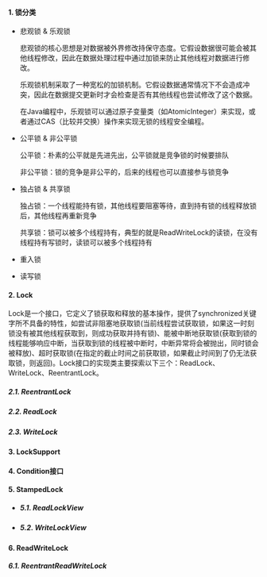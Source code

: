 #### 1. 锁分类

* 悲观锁 & 乐观锁

  悲观锁的核心思想是对数据被外界修改持保守态度。它假设数据很可能会被其他线程修改，因此在数据处理过程中通过加锁来防止其他线程对数据进行修改。

  乐观锁机制采取了一种宽松的加锁机制。它假设数据通常情况下不会造成冲突，因此在数据提交更新时才会检查是否有其他线程也尝试修改了这个数据。

  在Java编程中，乐观锁可以通过原子变量类（如AtomicInteger）来实现，或者通过CAS（比较并交换）操作来实现无锁的线程安全编程。

* 公平锁 & 非公平锁

  公平锁：朴素的公平就是先进先出，公平锁就是竞争锁的时候要排队

  非公平锁：锁的竞争是非公平的，后来的线程也可以直接参与锁竞争

* 独占锁 & 共享锁

  独占锁：一个线程能持有锁，其他线程要阻塞等待，直到持有锁的线程释放锁后，其他线程再重新竞争

  共享锁：锁可以被多个线程持有，典型的就是ReadWriteLock的读锁，在没有线程持有写锁时，读锁可以被多个线程持有

* 重入锁
* 读写锁

#### 2. Lock

Lock是一个接口，它定义了锁获取和释放的基本操作，提供了synchronized关键字所不具备的特性，如尝试非阻塞地获取锁(当前线程尝试获取锁，如果这一时刻锁没有被其他线程获取到，则成功获取并持有锁)、能被中断地获取锁(获取到锁的线程能够响应中断，当获取到锁的线程被中断时，中断异常将会被抛出，同时锁会被释放)、超时获取锁(在指定的截止时间之前获取锁，如果截止时间到了仍无法获取锁，则返回)。Lock接口的实现类主要探索以下三个：ReadLock、WriteLock、ReentrantLock。

##### 2.1. ReentrantLock

##### 2.2. ReadLock

##### 2.3. WriteLock

#### 3. LockSupport

#### 4. Condition接口

#### 5. StampedLock

* ##### 5.1. ReadLockView

* ##### 5.2. WriteLockView

#### 6. ReadWriteLock

##### 6.1. ReentrantReadWriteLock

